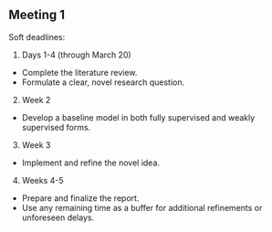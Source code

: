 ## Meeting 1 ##
Soft deadlines:
1. Days 1-4 (through March 20)
  - Complete the literature review.
  - Formulate a clear, novel research question.
2. Week 2
  - Develop a baseline model in both fully supervised and weakly supervised forms.
3. Week 3
  - Implement and refine the novel idea.
4. Weeks 4-5
  - Prepare and finalize the report.
  - Use any remaining time as a buffer for additional refinements or unforeseen delays.
